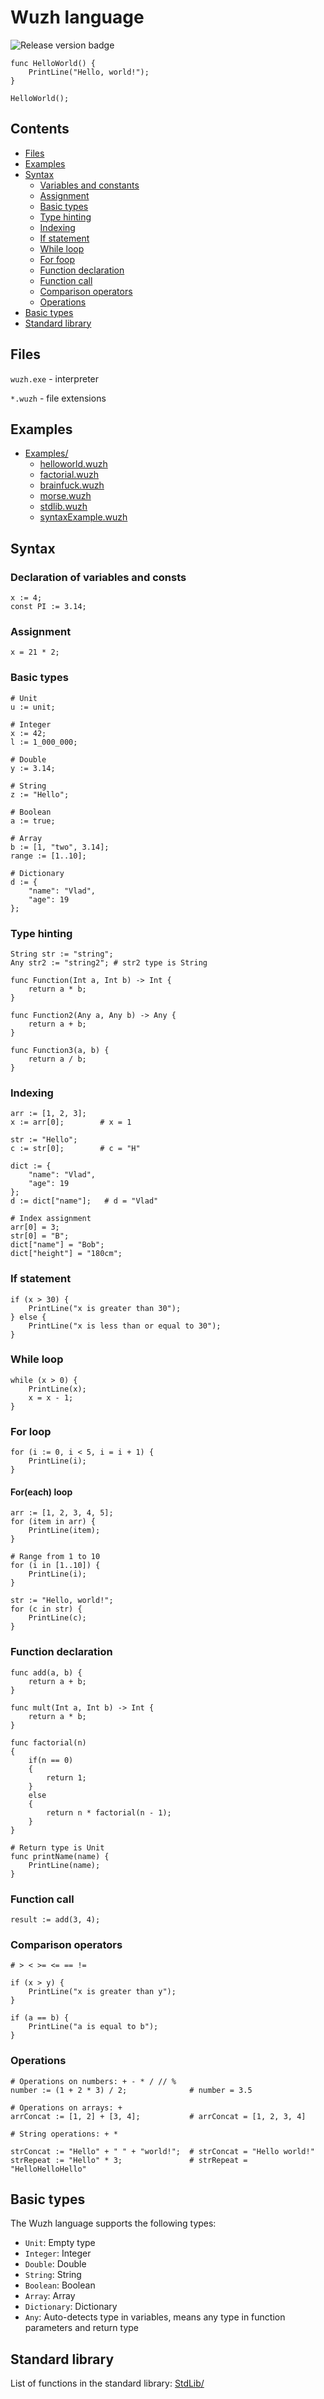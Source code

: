 # Wuzh language

![Release version badge](https://img.shields.io/github/v/release/Aristocrab/Wuzh
)

```wuzh
func HelloWorld() {
    PrintLine("Hello, world!");
}

HelloWorld();
```

## Contents

- [Files](#files)
- [Examples](#examples)
- [Syntax](#syntax)
    - [Variables and constants](#variables-and-constants)
    - [Assignment](#assignment)
    - [Basic types](#basic-types)
    - [Type hinting](#type-hinting)
    - [Indexing](#indexing)
    - [If statement](#if-statement)
    - [While loop](#while-loop)
    - [For foop](#for-loop)
    - [Function declaration](#function-declaration)
    - [Function call](#function-call)
    - [Comparison operators](#comparison-operators)
    - [Operations](#operations)
- [Basic types](#basic-types)
- [Standard library](#standard-library)

## Files

`wuzh.exe` - interpreter

`*.wuzh` - file extensions

## Examples

- [Examples/](https://github.com/Aristocrab/wuzh/tree/main/Examples)
    - [helloworld.wuzh](https://github.com/Aristocrab/wuzh/blob/main/Examples/helloworld.wuzh)
    - [factorial.wuzh](https://github.com/Aristocrab/wuzh/blob/main/Examples/factorial.wuzh)
    - [brainfuck.wuzh](https://github.com/Aristocrab/wuzh/blob/main/Examples/brainfuck.wuzh)
    - [morse.wuzh](https://github.com/Aristocrab/wuzh/blob/main/Examples/morse.wuzh)
    - [stdlib.wuzh](https://github.com/Aristocrab/wuzh/blob/main/Examples/stdlib.wuzh)
    - [syntaxExample.wuzh](https://github.com/Aristocrab/wuzh/blob/main/Examples/syntaxExample.wuzh)

## Syntax

### Declaration of variables and consts

```wuzh
x := 4;
const PI := 3.14;
```

### Assignment

```wuzh
x = 21 * 2;
```

### Basic types

```wuzh
# Unit
u := unit;

# Integer
x := 42;                
l := 1_000_000;         

# Double
y := 3.14;              

# String
z := "Hello";           

# Boolean
a := true;              

# Array
b := [1, "two", 3.14];  
range := [1..10];       

# Dictionary
d := {                  
    "name": "Vlad", 
    "age": 19
};
```

### Type hinting

```wuzh
String str := "string";
Any str2 := "string2"; # str2 type is String

func Function(Int a, Int b) -> Int {
    return a * b;
}

func Function2(Any a, Any b) -> Any {
    return a + b;
}

func Function3(a, b) {
    return a / b;
}
```

### Indexing

```wuzh
arr := [1, 2, 3];
x := arr[0];        # x = 1

str := "Hello";
c := str[0];        # c = "H"

dict := {                  
    "name": "Vlad", 
    "age": 19
};
d := dict["name"];   # d = "Vlad"

# Index assignment
arr[0] = 3;
str[0] = "B";
dict["name"] = "Bob";
dict["height"] = "180cm";
```

### If statement

```wuzh
if (x > 30) {
    PrintLine("x is greater than 30");
} else {
    PrintLine("x is less than or equal to 30");
}
```

### While loop

```wuzh
while (x > 0) {
    PrintLine(x);
    x = x - 1;
}
```

### For loop

```wuzh
for (i := 0, i < 5, i = i + 1) {
    PrintLine(i);
}
```

#### For(each) loop

```wuzh
arr := [1, 2, 3, 4, 5];
for (item in arr) {
    PrintLine(item);
}

# Range from 1 to 10
for (i in [1..10]) {
    PrintLine(i);
}

str := "Hello, world!";
for (c in str) {
    PrintLine(c);
}
```

### Function declaration

```wuzh
func add(a, b) {
    return a + b;
}

func mult(Int a, Int b) -> Int {
    return a * b;
}

func factorial(n)
{
    if(n == 0)
    {
        return 1;
    }
    else
    {
        return n * factorial(n - 1);
    }
}

# Return type is Unit
func printName(name) {
    PrintLine(name);
}
```

### Function call

```wuzh
result := add(3, 4);
```

### Comparison operators

```wuzh
# > < >= <= == !=

if (x > y) {
    PrintLine("x is greater than y");
}

if (a == b) {
    PrintLine("a is equal to b");
}
```

### Operations

```wuzh
# Operations on numbers: + - * / // %
number := (1 + 2 * 3) / 2;              # number = 3.5

# Operations on arrays: +
arrConcat := [1, 2] + [3, 4];           # arrConcat = [1, 2, 3, 4]

# String operations: + *

strConcat := "Hello" + " " + "world!";  # strConcat = "Hello world!"
strRepeat := "Hello" * 3;               # strRepeat = "HelloHelloHello"
```

## Basic types

The Wuzh language supports the following types:

- `Unit`: Empty type
- `Integer`: Integer
- `Double`: Double
- `String`: String
- `Boolean`: Boolean
- `Array`: Array
- `Dictionary`: Dictionary
- `Any`: Auto-detects type in variables, means any type in function parameters and return type

## Standard library

List of functions in the standard library: [StdLib/](https://github.com/Aristocrab/Wuzh/blob/main/Wuzh/StandardLibrary/)

